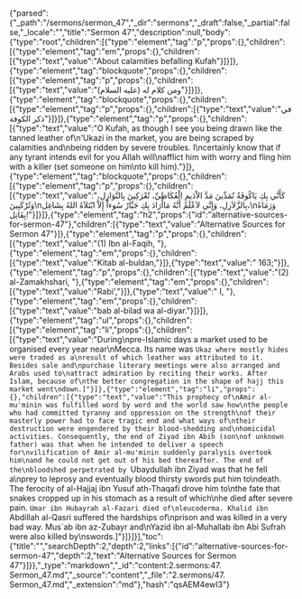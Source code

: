 {"parsed":{"_path":"/sermons/sermon_47","_dir":"sermons","_draft":false,"_partial":false,"_locale":"","title":"Sermon 47","description":null,"body":{"type":"root","children":[{"type":"element","tag":"p","props":{},"children":[{"type":"element","tag":"em","props":{},"children":[{"type":"text","value":"About calamities befalling Kufah"}]}]},{"type":"element","tag":"blockquote","props":{},"children":[{"type":"element","tag":"p","props":{},"children":[{"type":"text","value":"ومن كلام له (عليه السلام)"}]}]},{"type":"element","tag":"blockquote","props":{},"children":[{"type":"element","tag":"p","props":{},"children":[{"type":"text","value":"في ذكر الكوفة"}]}]},{"type":"element","tag":"p","props":{},"children":[{"type":"text","value":"O Kufah, as though I see you being drawn like the tanned leather of\n'Ukazi in the market, you are being scraped by calamities and\nbeing ridden by severe troubles. I\ncertainly know that if any tyrant intends evil for you Allah will\nafflict him with worry and fling him with a killer (set someone on him\nto kill him)."}]},{"type":"element","tag":"blockquote","props":{},"children":[{"type":"element","tag":"p","props":{},"children":[{"type":"text","value":"كَأَنَّي بِكِ يَاكُوفَةُ تُمَدِّينَ مَدَّ الاْدَيمِ الْعُكَاظِيِّ، تُعْرَكِينَ بِالنَّوَازِلِ، وَتُرْكَبِينَ\nبِالزَّلاَزِلِ، وَإِنَّي لاَعْلَمُ أَنَّهُ مَاأَرَادَ بِكِ جَبَّارٌ سُوءاً إِلاَّ ابْتَلاَهُ اللهُ بِشَاغِل،\nوَرَمَاهُ بِقَاتِل!"}]}]},{"type":"element","tag":"h2","props":{"id":"alternative-sources-for-sermon-47"},"children":[{"type":"text","value":"Alternative Sources for Sermon 47"}]},{"type":"element","tag":"p","props":{},"children":[{"type":"text","value":"(1) Ibn al-Faqih, "},{"type":"element","tag":"em","props":{},"children":[{"type":"text","value":"Kitab al-buldan,"}]},{"type":"text","value":" 163;"}]},{"type":"element","tag":"p","props":{},"children":[{"type":"text","value":"(2) al-Zamakhshari, "},{"type":"element","tag":"em","props":{},"children":[{"type":"text","value":"Rabi',"}]},{"type":"text","value":" I, "},{"type":"element","tag":"em","props":{},"children":[{"type":"text","value":"bab al-bilad wa al-diyar."}]}]},{"type":"element","tag":"ul","props":{},"children":[{"type":"element","tag":"li","props":{},"children":[{"type":"text","value":"During\npre-Islamic days a market used to be organised every year near\nMecca. Its name was `Ukaz where mostly hides were traded as a\nresult of which leather was attributed to it. Besides sale and\npurchase literary meetings were also arranged and Arabs used to\nattract admiration by reciting their works. After Islam, because of\nthe better congregation in the shape of hajj this market went\ndown.]"}]},{"type":"element","tag":"li","props":{},"children":[{"type":"text","value":"This prophecy of\nAmir al-mu'minin was fulfilled word by word and the world saw how\nthe people who had committed tyranny and oppression on the strength\nof their masterly power had to face tragic end and what ways of\ntheir destruction were engendered by their blood-shedding and\nhomicidal activities. Consequently, the end of Ziyad ibn Abih (son\nof unknown father) was that when he intended to deliver a speech for\nvilification of Amir al-mu'minin suddenly paralysis overtook him\nand he could not get out of his bed thereafter. The end of the\nbloodshed perpetrated by `Ubaydullah ibn Ziyad was that he fell a\nprey to leprosy and eventually blood thirsty swords put him to\ndeath. The ferocity of al-Hajjaj ibn Yusuf ath-Thaqafi drove him to\nthe fate that snakes cropped up in his stomach as a result of which\nhe died after severe pain. `Umar ibn Hubayrah al-Fazari died of\nleucoderma. Khalid ibn `Abdillah al-Qasri suffered the hardships of\nprison and was killed in a very bad way. Mus`ab ibn az-Zubayr and\nYazid ibn al-Muhallab ibn Abi Sufrah were also killed by\nswords.]"}]}]}],"toc":{"title":"","searchDepth":2,"depth":2,"links":[{"id":"alternative-sources-for-sermon-47","depth":2,"text":"Alternative Sources for Sermon 47"}]}},"_type":"markdown","_id":"content:2.sermons:47. Sermon_47.md","_source":"content","_file":"2.sermons/47. Sermon_47.md","_extension":"md"},"hash":"qsAEM4ewI3"}